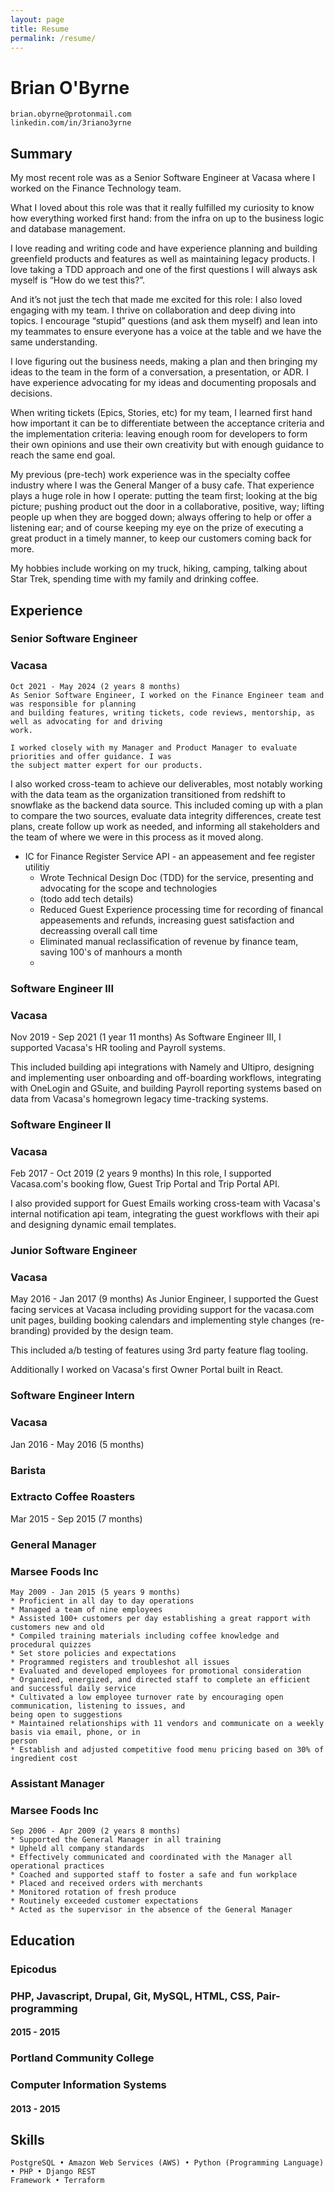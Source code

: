 ```yaml
---
layout: page
title: Resume
permalink: /resume/
---
```


# Brian O'Byrne

```
brian.obyrne@protonmail.com 
linkedin.com/in/3riano3yrne
```
## Summary

My most recent role was as a Senior Software Engineer at Vacasa where I worked on the Finance Technology
team.

What I loved about this role was that it really fulfilled my curiosity to know how everything worked first hand: from
the infra on up to the business logic and database management.

I love reading and writing code and have experience planning and building greenfield products and features as
well as maintaining legacy products. I love taking a TDD approach and one of the first questions I will always ask
myself is “How do we test this?”.

And it’s not just the tech that made me excited for this role: I also loved engaging with my team. I thrive on
collaboration and deep diving into topics. I encourage “stupid” questions (and ask them myself) and lean into my
teammates to ensure everyone has a voice at the table and we have the same understanding.

I love figuring out the business needs, making a plan and then bringing my ideas to the team in the form of a
conversation, a presentation, or ADR. I have experience advocating for my ideas and documenting proposals and
decisions.

When writing tickets (Epics, Stories, etc) for my team, I learned first hand how important it can be to differentiate
between the acceptance criteria and the implementation criteria: leaving enough room for developers to form their
own opinions and use their own creativity but with enough guidance to reach the same end goal.

My previous (pre-tech) work experience was in the specialty coffee industry where I was the General Manger of
a busy cafe. That experience plays a huge role in how I operate: putting the team first; looking at the big picture;
pushing product out the door in a collaborative, positive, way; lifting people up when they are bogged down;
always offering to help or offer a listening ear; and of course keeping my eye on the prize of executing a great
product in a timely manner, to keep our customers coming back for more.

My hobbies include working on my truck, hiking, camping, talking about Star Trek, spending time with my family
and drinking coffee.

## Experience

### Senior Software Engineer

### Vacasa

```
Oct 2021 - May 2024 (2 years 8 months)
As Senior Software Engineer, I worked on the Finance Engineer team and was responsible for planning
and building features, writing tickets, code reviews, mentorship, as well as advocating for and driving
work.
```
```
I worked closely with my Manager and Product Manager to evaluate priorities and offer guidance. I was
the subject matter expert for our products.
```

I also worked cross-team to achieve our deliverables, most notably working with the data team as
the organization transitioned from redshift to snowflake as the backend data source. This included
coming up with a plan to compare the two sources, evaluate data integrity differences, create test plans,
create follow up work as needed, and informing all stakeholders and the team of where we were in this
process as it moved along.

* IC for Finance Register Service API - an appeasement and fee register utilitiy
  * Wrote Technical Design Doc (TDD) for the service, presenting and advocating for the scope and technologies
  * (todo add tech details)
  * Reduced Guest Experience processing time for recording of financal appeasements and refunds, increasing guest satisfaction and decreassing overall call time
  * Eliminated manual reclassification of revenue by finance team, saving 100's of manhours a month
  * 

### Software Engineer III

### Vacasa

Nov 2019 - Sep 2021 (1 year 11 months)
As Software Engineer III, I supported Vacasa's HR tooling and Payroll systems.

This included building api integrations with Namely and Ultipro, designing and implementing user
onboarding and off-boarding workflows, integrating with OneLogin and GSuite, and building Payroll
reporting systems based on data from Vacasa's homegrown legacy time-tracking systems.

### Software Engineer II

### Vacasa

Feb 2017 - Oct 2019 (2 years 9 months)
In this role, I supported Vacasa.com's booking flow, Guest Trip Portal and Trip Portal API.

I also provided support for Guest Emails working cross-team with Vacasa's internal notification api
team, integrating the guest workflows with their api and designing dynamic email templates.

### Junior Software Engineer

### Vacasa

May 2016 - Jan 2017 (9 months)
As Junior Engineer, I supported the Guest facing services at Vacasa including providing support for
the vacasa.com unit pages, building booking calendars and implementing style changes (re-branding)
provided by the design team.

This included a/b testing of features using 3rd party feature flag tooling.

Additionally I worked on Vacasa's first Owner Portal built in React.

### Software Engineer Intern

### Vacasa

Jan 2016 - May 2016 (5 months)

### Barista

### Extracto Coffee Roasters

Mar 2015 - Sep 2015 (7 months)

### General Manager


### Marsee Foods Inc

```
May 2009 - Jan 2015 (5 years 9 months)
* Proficient in all day to day operations
* Managed a team of nine employees
* Assisted 100+ customers per day establishing a great rapport with customers new and old
* Compiled training materials including coffee knowledge and procedural quizzes
* Set store policies and expectations
* Programmed registers and troubleshot all issues
* Evaluated and developed employees for promotional consideration
* Organized, energized, and directed staff to complete an efficient and successful daily service
* Cultivated a low employee turnover rate by encouraging open communication, listening to issues, and
being open to suggestions
* Maintained relationships with 11 vendors and communicate on a weekly basis via email, phone, or in
person
* Establish and adjusted competitive food menu pricing based on 30% of ingredient cost
```
### Assistant Manager

### Marsee Foods Inc

```
Sep 2006 - Apr 2009 (2 years 8 months)
* Supported the General Manager in all training
* Upheld all company standards
* Effectively communicated and coordinated with the Manager all operational practices
* Coached and supported staff to foster a safe and fun workplace
* Placed and received orders with merchants
* Monitored rotation of fresh produce
* Routinely exceeded customer expectations
* Acted as the supervisor in the absence of the General Manager
```
## Education

### Epicodus

### PHP, Javascript, Drupal, Git, MySQL, HTML, CSS, Pair-programming

#### 2015 - 2015

### Portland Community College

### Computer Information Systems

#### 2013 - 2015

## Skills

```
PostgreSQL • Amazon Web Services (AWS) • Python (Programming Language) • PHP • Django REST
Framework • Terraform
```

